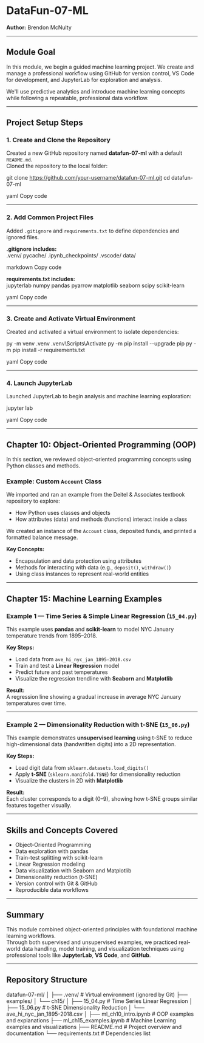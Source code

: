 # DataFun-07-ML  
**Author:** Brendon McNulty  

---

## Module Goal  
In this module, we begin a guided machine learning project. We create and manage a professional workflow using GitHub for version control, VS Code for development, and JupyterLab for exploration and analysis.  

We'll use predictive analytics and introduce machine learning concepts while following a repeatable, professional data workflow.  

---

## Project Setup Steps  

### 1. Create and Clone the Repository  
Created a new GitHub repository named **datafun-07-ml** with a default `README.md`.  
Cloned the repository to the local folder:  

git clone https://github.com/your-username/datafun-07-ml.git
cd datafun-07-ml

yaml
Copy code

---

### 2. Add Common Project Files  
Added `.gitignore` and `requirements.txt` to define dependencies and ignored files.  

**.gitignore includes:**  
.venv/
pycache/
.ipynb_checkpoints/
.vscode/
data/

markdown
Copy code

**requirements.txt includes:**  
jupyterlab
numpy
pandas
pyarrow
matplotlib
seaborn
scipy
scikit-learn

yaml
Copy code

---

### 3. Create and Activate Virtual Environment  
Created and activated a virtual environment to isolate dependencies:  

py -m venv .venv
.venv\Scripts\Activate
py -m pip install --upgrade pip
py -m pip install -r requirements.txt

yaml
Copy code

---

### 4. Launch JupyterLab  
Launched JupyterLab to begin analysis and machine learning exploration:  

jupyter lab

yaml
Copy code

---

## Chapter 10: Object-Oriented Programming (OOP)  
In this section, we reviewed object-oriented programming concepts using Python classes and methods.  

### Example: Custom `Account` Class  
We imported and ran an example from the Deitel & Associates textbook repository to explore:  
- How Python uses classes and objects  
- How attributes (data) and methods (functions) interact inside a class  

We created an instance of the `Account` class, deposited funds, and printed a formatted balance message.  

**Key Concepts:**  
- Encapsulation and data protection using attributes  
- Methods for interacting with data (e.g., `deposit()`, `withdraw()`)  
- Using class instances to represent real-world entities  

---

## Chapter 15: Machine Learning Examples  

### Example 1 — Time Series & Simple Linear Regression (`15_04.py`)  
This example uses **pandas** and **scikit-learn** to model NYC January temperature trends from 1895–2018.  

**Key Steps:**  
- Load data from `ave_hi_nyc_jan_1895-2018.csv`  
- Train and test a **Linear Regression** model  
- Predict future and past temperatures  
- Visualize the regression trendline with **Seaborn** and **Matplotlib**  

**Result:**  
A regression line showing a gradual increase in average NYC January temperatures over time.  

---

### Example 2 — Dimensionality Reduction with t-SNE (`15_06.py`)  
This example demonstrates **unsupervised learning** using t-SNE to reduce high-dimensional data (handwritten digits) into a 2D representation.  

**Key Steps:**  
- Load digit data from `sklearn.datasets.load_digits()`  
- Apply **t-SNE** (`sklearn.manifold.TSNE`) for dimensionality reduction  
- Visualize the clusters in 2D with **Matplotlib**  

**Result:**  
Each cluster corresponds to a digit (0–9), showing how t-SNE groups similar features together visually.  

---

## Skills and Concepts Covered  
- Object-Oriented Programming  
- Data exploration with pandas  
- Train-test splitting with scikit-learn  
- Linear Regression modeling  
- Data visualization with Seaborn and Matplotlib  
- Dimensionality reduction (t-SNE)  
- Version control with Git & GitHub  
- Reproducible data workflows  

---

## Summary  
This module combined object-oriented principles with foundational machine learning workflows.  
Through both supervised and unsupervised examples, we practiced real-world data handling, model training, and visualization techniques using professional tools like **JupyterLab**, **VS Code**, and **GitHub**.  

---

## Repository Structure  
datafun-07-ml/
│
├── .venv/ # Virtual environment (ignored by Git)
├── examples/
│ └── ch15/
│ ├── 15_04.py # Time Series Linear Regression
│ ├── 15_06.py # t-SNE Dimensionality Reduction
│ └── ave_hi_nyc_jan_1895-2018.csv
│
├── ml_ch10_intro.ipynb # OOP examples and explanations
├── ml_ch15_examples.ipynb # Machine Learning examples and visualizations
├── README.md # Project overview and documentation
└── requirements.txt # Dependencies list